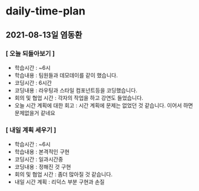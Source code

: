 # daily-time-plan
## 2021-08-13일 염동환

### [ 오늘 되돌아보기 ]

* 학습시간 :  ~6시
* 학습내용 : 팀원들과 데모데이를 같이 했습니다.
* 코딩시간 : 6시간
* 코딩내용 : 라우팅과 스타일 컴포넌트등을 코딩했습니다.
* 회의 및 협업 시간 : 각자의 작업을 하고 강연도 들었습니다.
* 오늘 시간 계획에 대한 회고 : 시간 계획에 문제는 없었던 것 같습니다. 이어서 하면 문제없을거 같네요




### [ 내일 계획 세우기 ]

* 학습시간 :  ~6시
* 학습내용 : 본격적인 구현
* 코딩시간 : 일과시간중
* 코딩내용 : 정해진 것 구현
* 회의 및 협업 시간 : 좀더 많아질 것 같습니다.
* 내일 시간 계획 : 리덕스 부분 구현과 손질

